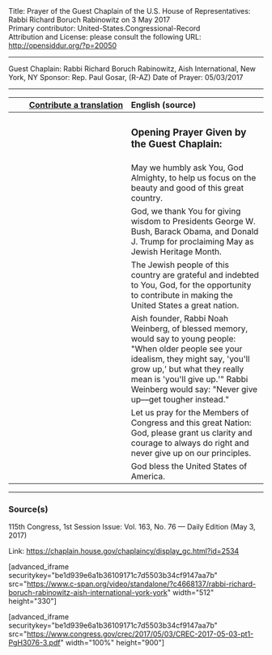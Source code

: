 <html>
<head></head>
<body>
Title: Prayer of the Guest Chaplain of the U.S. House of Representatives: Rabbi Richard Boruch Rabinowitz on 3 May 2017<br />
Primary contributor: United-States.Congressional-Record<br />
Attribution and License: please consult the following URL: <a href="http://opensiddur.org/?p=20050">http://opensiddur.org/?p=20050</a>
<p />
<hr />

Guest Chaplain: Rabbi Richard Boruch Rabinowitz, Aish International, New York, NY
Sponsor: Rep. Paul Gosar, (R-AZ)
Date of Prayer: 05/03/2017

<hr />

<table style="margin-left: auto;margin-right: auto;" class="draggable">
<thead><tr><th id="x" style="text-align: right;"><a href="/contributing/upload/">Contribute a translation</a></th><th style="text-align: left;">English (source)</th></tr></thead>
<tbody>
<tr><td style="vertical-align:top;" width="46%">
<div class="liturgy"><span lang="he">

</span></div></td>
 
<td style="vertical-align:top;" width="53%">
<div class="english">
<h3>Opening Prayer Given by the Guest Chaplain:</h3>
</div></td></tr>


<tr><td style="vertical-align:top;" width="46%">
<div class="liturgy"><span lang="he">

</span></div></td>
 
<td style="vertical-align:top;" width="53%">
<div class="english">
May we humbly ask You, 
God Almighty, 
to help us focus 
on the beauty and good 
of this great country.
</div></td></tr>


<tr><td style="vertical-align:top;" width="46%">
<div class="liturgy"><span lang="he">

</span></div></td>
 
<td style="vertical-align:top;" width="53%">
<div class="english">
God, 
we thank You for giving wisdom 
to Presidents George W. Bush, 
Barack Obama, 
and Donald J. Trump 
for proclaiming May as Jewish Heritage Month.
</div></td></tr>


<tr><td style="vertical-align:top;" width="46%">
<div class="liturgy"><span lang="he">

</span></div></td>
 
<td style="vertical-align:top;" width="53%">
<div class="english">
The Jewish people of this country 
are grateful and indebted to You, God, 
for the opportunity to contribute 
in making the United States a great nation.
</div></td></tr>


<tr><td style="vertical-align:top;" width="46%">
<div class="liturgy"><span lang="he">

</span></div></td>
 
<td style="vertical-align:top;" width="53%">
<div class="english">
Aish founder, Rabbi Noah Weinberg, of blessed memory, 
would say to young people: 
"When older people see your idealism, 
they might say, 'you'll grow up,' 
but what they really mean is 'you'll give up.'" 
Rabbi Weinberg would say: 
"Never give up––get tougher instead."
</div></td></tr>


<tr><td style="vertical-align:top;" width="46%">
<div class="liturgy"><span lang="he">

</span></div></td>
 
<td style="vertical-align:top;" width="53%">
<div class="english">
Let us pray for the Members of Congress 
and this great Nation: 
God, please 
grant us clarity and courage 
to always do right 
and never give up on our principles.
</div></td></tr>


<tr><td style="vertical-align:top;" width="46%">
<div class="liturgy"><span lang="he">

</span></div></td>
 
<td style="vertical-align:top;" width="53%">
<div class="english">
God bless the United States of America.
</div></td></tr>
</tbody></table>

<hr />

<h3>Source(s)</h3>

115th Congress, 1st Session
Issue: Vol. 163, No. 76 — Daily Edition (May 3, 2017)

Link: <a href="https://chaplain.house.gov/chaplaincy/display_gc.html?id=2534">https://chaplain.house.gov/chaplaincy/display_gc.html?id=2534</a>

[advanced_iframe securitykey="be1d939e6a1b36109171c7d5503b34cf9147aa7b" src="https://www.c-span.org/video/standalone/?c4668137/rabbi-richard-boruch-rabinowitz-aish-international-york-york" width="512" height="330"]

[advanced_iframe securitykey="be1d939e6a1b36109171c7d5503b34cf9147aa7b" src="https://www.congress.gov/crec/2017/05/03/CREC-2017-05-03-pt1-PgH3076-3.pdf" width="100%" height="900"]
</body>
</html>
